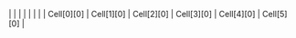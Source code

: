 |            |            |            |            |            |            |
| Cell[0][0] | Cell[1][0] | Cell[2][0] | Cell[3][0] | Cell[4][0] | Cell[5][0] |


